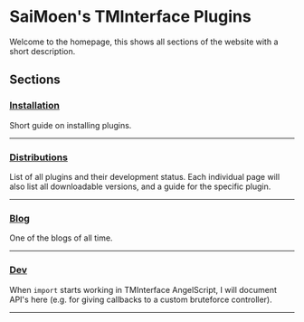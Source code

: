 # SaiMoen's TMInterface Plugins

Welcome to the homepage, this shows all sections of the website with a short description.

## Sections

### [Installation](installation.md)

Short guide on installing plugins.

---

### [Distributions](distributions.md)

List of all plugins and their development status.
Each individual page will also list all downloadable versions, and a guide for the specific plugin.

---

### [Blog](blog/blog.md)

One of the blogs of all time.

---

### [Dev](dev.md)

When `import` starts working in TMInterface AngelScript,
I will document API's here (e.g. for giving callbacks to a custom bruteforce controller).

---
